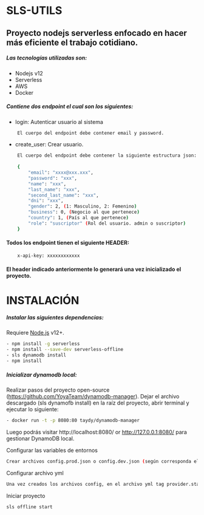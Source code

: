 # SLS-UTILS
## Proyecto nodejs serverless enfocado en hacer más eficiente el trabajo cotidiano.
##### Las tecnologías utilizadas son:
- Nodejs v12
- Serverless
- AWS
- Docker

##### Contiene dos endpoint el cual son los siguientes:

- login: Autenticar usuario al sistema
```sh
    El cuerpo del endpoint debe contener email y password.
```
- create_user: Crear usuario.
```sh
    El cuerpo del endpoint debe contener la siguiente estructura json:
    
    {
        "email": "xxxx@xxx.xxx",
        "password": "xxx",
        "name": "xxx",
        "last_name": "xxx",
        "second_last_name": "xxx",
        "dni": "xxx",
        "gender": 2, (1: Masculino, 2: Femenino)
        "business": 0, (Negocio al que pertenece)
        "country": 1, (País al que pertenece)
        "role": "suscriptor" (Rol del usuario. admin o suscriptor)
    }
```

#### Todos los endpoint tienen el siguiente HEADER:
```sh
    x-api-key: xxxxxxxxxxxx
```
#### El header indicado anteriormente lo generará una vez inicializado el proyecto.

# INSTALACIÓN
##### Instalar las siguientes dependencias:
Requiere [Node.js](https://nodejs.org/) v12+.
```sh
- npm install -g serverless
- npm install --save-dev serverless-offline
- sls dynamodb install
- npm install
```
##### Inicializar dynamodb local:
Realizar pasos del proyecto open-source (https://github.com/YoyaTeam/dynamodb-manager).
Dejar el archivo descargado (sls dynamofb install) en la raíz del proyecto, abrir terminal y ejecutar lo siguiente:
```sh
- docker run -t -p 8080:80 taydy/dynamodb-manager
```
Luego podrás visitar http://localhost:8080/ or http://127.0.0.1:8080/ para gestionar DynamoDB local.


Configurar las variables de entornos

```sh
Crear archivos config.prod.json o config.dev.json (según corresponda el ambiente) he ingresar la información necesaria. Un ejemplo de esta información se puede obtener del archivo de example (config/config.env.json) ubicado en el mismo lugar que se debe crear el archivo.
```

Configurar archivo yml

```sh
Una vez creados los archivos config, en el archivo yml tag provider.stage se debe indicar local o prod según ambiente que se quiera lanzar y archivo config configurado en el paso anterior.
```

Iniciar proyecto

```sh
sls offline start
```
